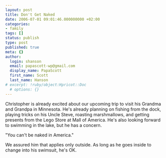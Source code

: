 ```yaml
---
layout: post
title: Don't Get Naked
date: 2006-07-01 09:01:46.000000000 +02:00
categories:
- family
tags: []
status: publish
type: post
published: true
meta: {}
author:
  login: shanson
  email: papascott-wp@gmail.com
  display_name: PapaScott
  first_name: Scott
  last_name: Hanson
# excerpt: !ruby/object:Hpricot::Doc
  # options: {}
---
```

<p>Christopher is already excited about our upcoming trip to visit his Grandma and Grandpa in Minnesota. He's already planning on fishing from the dock, playing tricks on his Uncle Steve, roasting marshmallows, and getting presents from the Lego Store at Mall of America. He's also looking forward to swimming in the lake, but he has a concern.</p>
<p>"You can't be naked in America."</p>
<p>We assured him that applies only outside. As long as he goes inside to change into his swimsuit, he's OK.</p>
